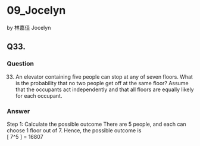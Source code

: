 # 09_Jocelyn

by 林嘉佳 Jocelyn

## Q33.

### Question

33. An elevator containing five people can stop at any of seven floors. What is the probability that no two people get off at the same floor? Assume that the occupants act independently and that all floors are equally likely for each occupant.

### Answer

Step 1: Calculate the possible outcome
There are 5 people, and each can choose 1 floor out of 7. Hence, the possible outcome is
<br> 
\[ 
7^5 
\] = 16807

